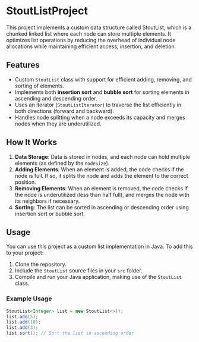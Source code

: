 # StoutListProject
This project implements a custom data structure called StoutList, which is a chunked linked list where each node can store multiple elements. It optimizes list operations by reducing the overhead of individual node allocations while maintaining efficient access, insertion, and deletion.

## Features

- Custom `StoutList` class with support for efficient adding, removing, and sorting of elements.
- Implements both **insertion sort** and **bubble sort** for sorting elements in ascending and descending order.
- Uses an iterator (`StoutListIterator`) to traverse the list efficiently in both directions (forward and backward).
- Handles node splitting when a node exceeds its capacity and merges nodes when they are underutilized.

## How It Works

1. **Data Storage**: Data is stored in nodes, and each node can hold multiple elements (as defined by the `nodeSize`).
2. **Adding Elements**: When an element is added, the code checks if the node is full. If so, it splits the node and adds the element to the correct position.
3. **Removing Elements**: When an element is removed, the code checks if the node is underutilized (less than half full), and merges the node with its neighbors if necessary.
4. **Sorting**: The list can be sorted in ascending or descending order using insertion sort or bubble sort.

## Usage

You can use this project as a custom list implementation in Java. To add this to your project:

1. Clone the repository.
2. Include the `StoutList` source files in your `src` folder.
3. Compile and run your Java application, making use of the `StoutList` class.

### Example Usage

```java
StoutList<Integer> list = new StoutList<>();
list.add(5);
list.add(10);
list.add(3);
list.sort(); // Sort the list in ascending order
